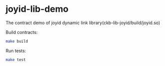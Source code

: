 # joyid-lib-demo

The contract demo of joyid dynamic link library(ckb-lib-joyid/build/joyid.so)

Build contracts:

``` sh
make build
```

Run tests:

``` sh
make test
```
